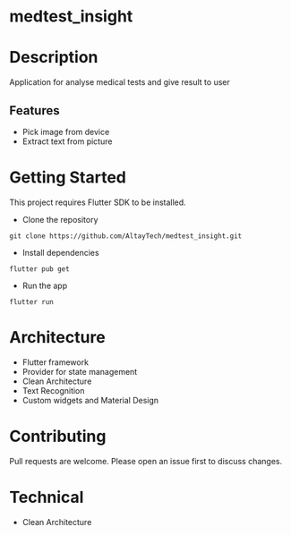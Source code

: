 # medtest_insight

# Description
Application for analyse medical tests and give result to user


## Features

- Pick image from device
- Extract text from picture


# Getting Started

This project requires Flutter SDK to be installed.

- Clone the repository

```git clone https://github.com/AltayTech/medtest_insight.git```

- Install dependencies

```flutter pub get```

- Run the app

```flutter run```

# Architecture

- Flutter framework
- Provider for state management
- Clean Architecture
- Text Recognition
- Custom widgets and Material Design

# Contributing

Pull requests are welcome. Please open an issue first to discuss changes.




# Technical 

- Clean Architecture